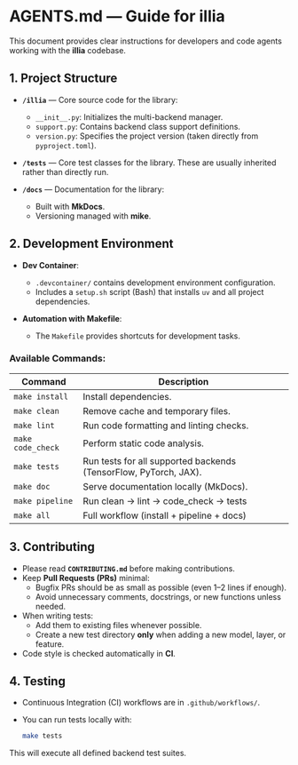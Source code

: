 # AGENTS.md — Guide for illia

This document provides clear instructions for developers and code agents working with the
**illia** codebase.

## 1. Project Structure

- **`/illia`** — Core source code for the library:

  - `__init__.py`: Initializes the multi-backend manager.
  - `support.py`: Contains backend class support definitions.
  - `version.py`: Specifies the project version (taken directly from `pyproject.toml`).

- **`/tests`** — Core test classes for the library. These are usually inherited rather
  than directly run.

- **`/docs`** — Documentation for the library:
  - Built with **MkDocs**.
  - Versioning managed with **mike**.

## 2. Development Environment

- **Dev Container**:

  - `.devcontainer/` contains development environment configuration.
  - Includes a `setup.sh` script (Bash) that installs `uv` and all project dependencies.

- **Automation with Makefile**:
  - The `Makefile` provides shortcuts for development tasks.

### Available Commands:

| Command           | Description                                                      |
| ----------------- | ---------------------------------------------------------------- |
| `make install`    | Install dependencies.                                            |
| `make clean`      | Remove cache and temporary files.                                |
| `make lint`       | Run code formatting and linting checks.                          |
| `make code_check` | Perform static code analysis.                                    |
| `make tests`      | Run tests for all supported backends (TensorFlow, PyTorch, JAX). |
| `make doc`        | Serve documentation locally (MkDocs).                            |
| `make pipeline`   | Run clean → lint → code_check → tests                            |
| `make all`        | Full workflow (install + pipeline + docs)                        |

## 3. Contributing

- Please read **`CONTRIBUTING.md`** before making contributions.
- Keep **Pull Requests (PRs)** minimal:
  - Bugfix PRs should be as small as possible (even 1–2 lines if enough).
  - Avoid unnecessary comments, docstrings, or new functions unless needed.
- When writing tests:
  - Add them to existing files whenever possible.
  - Create a new test directory **only** when adding a new model, layer, or feature.
- Code style is checked automatically in **CI**.

## 4. Testing

- Continuous Integration (CI) workflows are in `.github/workflows/`.
- You can run tests locally with:

  ```bash
  make tests
  ```

This will execute all defined backend test suites.
